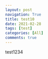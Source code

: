 ```yaml
---
layout: post
navigation: True
title: test10
date: 2021-02-28
tags: [test]
categories: [All]
comments: true
---
```




test1234
